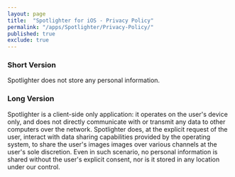```yaml
---
layout: page
title:  "Spotlighter for iOS - Privacy Policy"
permalink: "/apps/Spotlighter/Privacy-Policy/"
published: true
exclude: true
---
```


### Short Version

Spotlighter does not store any personal information.

### Long Version

Spotlighter is a client-side only application: it operates on the user's device only, and 
does not directly communicate with or transmit any data to other computers over the 
network.
Spotlighter does, at the explicit request of the user, interact with data sharing 
capabilities provided by the operating system, to share the user's images images over 
various channels at the user's sole discretion. Even in such scenario, no personal 
information is shared without the user's explicit consent, nor is it stored in any location
under our control.
